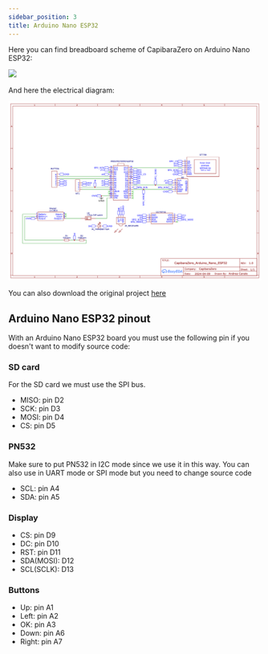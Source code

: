 ```yaml
---
sidebar_position: 3
title: Arduino Nano ESP32
---
```


Here you can find breadboard scheme of CapibaraZero on Arduino Nano ESP32:

<img src="/docs/img/scheme/arduino_nano_esp32_breadboard.png" />

And here the electrical diagram:

<img src="https://github.com/CapibaraZero/resources/blob/main/electrical_diagram/Arduino_Nano_ESP32/MainScheme.png?raw=true" alt="CapibaraZero Arduino Nano ESP32 diagram"/>

You can also download the original project [here](https://github.com/CapibaraZero/resources/tree/main/electrical_diagram/Arduino_Nano_ESP32)

## Arduino Nano ESP32 pinout

With an Arduino Nano ESP32 board you must use the following pin if you doesn't want to modify source code:

### SD card

For the SD card we must use the SPI bus.

- MISO: pin D2
- SCK: pin D3
- MOSI: pin D4
- CS: pin D5

<!-- ### CC1101

For the CC1101 we must use the SPI bus. We use the same pin of SD card but make sure to change CS pin since is the one that identify the devices on SPI bus

- MOSI: pin 11
- MISO: pin 12
- SCK: pin 13
- CS: pin 35
- GDO2: pin 20
- GDO0: pin 21 -->

### PN532

Make sure to put PN532 in I2C mode since we use it in this way. You can also use in UART mode or SPI mode but you need to change source code

- SCL: pin A4
- SDA: pin A5

### Display 

- CS: pin D9
- DC: pin D10
- RST: pin D11
- SDA(MOSI): D12
- SCL(SCLK): D13

### Buttons

- Up: pin A1
- Left: pin A2
- OK: pin A3
- Down: pin A6
- Right: pin A7
